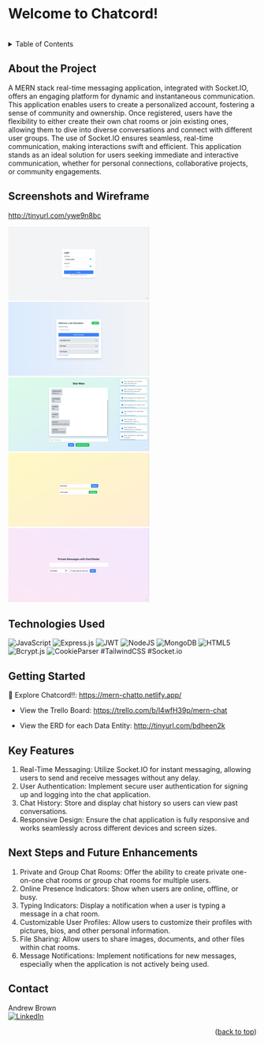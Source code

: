<a name="readme-top"></a>

<h1>Welcome to Chatcord!</h1>

[contributors-shield]: https://img.shields.io/badge/contributors-_1-blue?style=for-the-badge
[contributors-url]: https://github.com/drewkybrown/MERN-CHAT-APP/graphs/contributors

<br />

<!-- TABLE OF CONTENTS -->
<details>
    <summary>Table of Contents</summary>
    <ul>
        <li><a href="#about-the-project">About The Project</a></li>
        <li><a href="#screenshots-and-wireframe">Screenshots and Wireframe</a></li>
        <li><a href="#technologies-used">Technologies Used</a></li>
        <li><a href="#getting-started">Getting Started</a></li>
        <li><a href="#key-features">Key Features</a></li>
        <li><a href="#next-steps-and-future-enhancements">Next Steps and Future Enhancements</a></li>
        <li><a href="#contact">Contact</a></li>
    </ul>
</details>

## About the Project

A MERN stack real-time messaging application, integrated with Socket.IO, offers an engaging platform for dynamic and instantaneous communication. This application enables users to create a personalized account, fostering a sense of community and ownership. Once registered, users have the flexibility to either create their own chat rooms or join existing ones, allowing them to dive into diverse conversations and connect with different user groups. The use of Socket.IO ensures seamless, real-time communication, making interactions swift and efficient. This application stands as an ideal solution for users seeking immediate and interactive communication, whether for personal connections, collaborative projects, or community engagements.

## Screenshots and Wireframe

http://tinyurl.com/ywe9n8bc

![](./client/pics/login.png)
![](./client/pics/dashboard.png)
![](./client/pics/chat.png)
![](./client/pics/user-search.png)
![](./client/pics/private-message.png)

## Technologies Used

![JavaScript](https://img.shields.io/badge/javascript-%23323330.svg?style=for-the-badge&logo=javascript&logoColor=%23F7DF1E)
![Express.js](https://img.shields.io/badge/express.js-%23404d59.svg?style=for-the-badge&logo=express&logoColor=%2361DAFB)
![JWT](https://img.shields.io/badge/JWT-black?style=for-the-badge&logo=JSON%20web%20tokens)
![NodeJS](https://img.shields.io/badge/node.js-6DA55F?style=for-the-badge&logo=node.js&logoColor=white)
![MongoDB](https://img.shields.io/badge/MongoDB-%234ea94b.svg?style=for-the-badge&logo=mongodb&logoColor=white)
![HTML5](https://img.shields.io/badge/html5-%23E34F26.svg?style=for-the-badge&logo=html5&logoColor=white)
![Bcrypt.js](https://img.shields.io/badge/Bcrypt.js-darkred?style=for-the-badge)
![CookieParser](https://img.shields.io/badge/CookieParser-%20purple?style=for-the-badge)
#TailwindCSS
#Socket.io

## Getting Started

🚀 Explore Chatcord!!: https://mern-chatto.netlify.app/

- View the Trello Board: https://trello.com/b/l4wfH39p/mern-chat

- View the ERD for each Data Entity: http://tinyurl.com/bdheen2k

## Key Features

1. Real-Time Messaging: Utilize Socket.IO for instant messaging, allowing users to send and receive messages without any delay.
2. User Authentication: Implement secure user authentication for signing up and logging into the chat application.
3. Chat History: Store and display chat history so users can view past conversations.
4. Responsive Design: Ensure the chat application is fully responsive and works seamlessly across different devices and screen sizes.

## Next Steps and Future Enhancements

1. Private and Group Chat Rooms: Offer the ability to create private one-on-one chat rooms or group chat rooms for multiple users.
2. Online Presence Indicators: Show when users are online, offline, or busy.
3. Typing Indicators: Display a notification when a user is typing a message in a chat room.
4. Customizable User Profiles: Allow users to customize their profiles with pictures, bios, and other personal information.
5. File Sharing: Allow users to share images, documents, and other files within chat rooms.
6. Message Notifications: Implement notifications for new messages, especially when the application is not actively being used.

## Contact

Andrew Brown </br>
[![LinkedIn](https://img.shields.io/badge/linkedin-%230077B5.svg?style=for-the-badge&logo=linkedin&logoColor=white)](https://www.linkedin.com/in/brown-k-andrew/)

<p align="right">(<a href="#readme-top">back to top</a>)</p>
